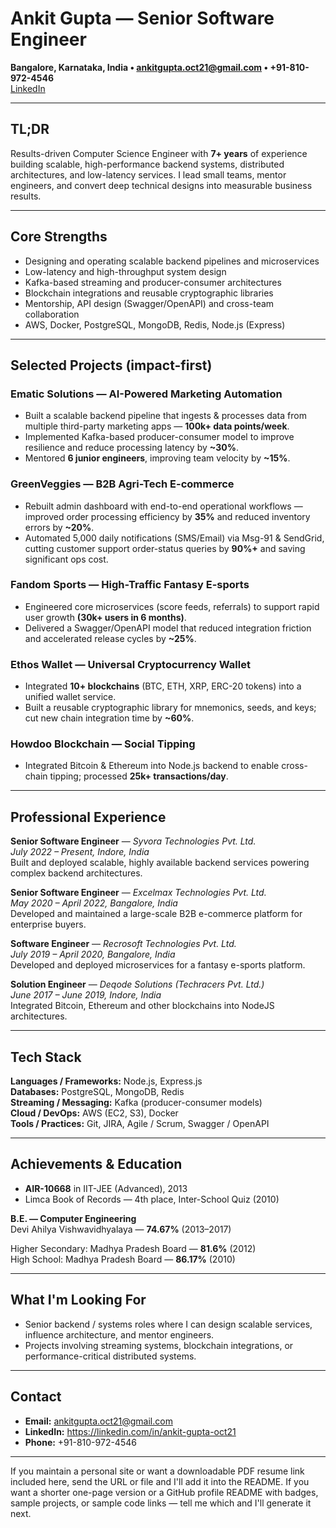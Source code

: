 # Ankit Gupta — Senior Software Engineer

**Bangalore, Karnataka, India • ankitgupta.oct21@gmail.com • +91-810-972-4546**  
[LinkedIn](https://linkedin.com/in/ankit-gupta-oct21)

---

## TL;DR
Results-driven Computer Science Engineer with **7+ years** of experience building scalable, high-performance backend systems, distributed architectures, and low-latency services. I lead small teams, mentor engineers, and convert deep technical designs into measurable business results.

---

## Core Strengths
- Designing and operating scalable backend pipelines and microservices
- Low-latency and high-throughput system design
- Kafka-based streaming and producer-consumer architectures
- Blockchain integrations and reusable cryptographic libraries
- Mentorship, API design (Swagger/OpenAPI) and cross-team collaboration
- AWS, Docker, PostgreSQL, MongoDB, Redis, Node.js (Express)

---

## Selected Projects (impact-first)

### **Ematic Solutions — AI-Powered Marketing Automation**
- Built a scalable backend pipeline that ingests & processes data from multiple third-party marketing apps — **100k+ data points/week**.
- Implemented Kafka-based producer-consumer model to improve resilience and reduce processing latency by **~30%**.
- Mentored **6 junior engineers**, improving team velocity by **~15%**.

### **GreenVeggies — B2B Agri-Tech E-commerce**
- Rebuilt admin dashboard with end-to-end operational workflows — improved order processing efficiency by **35%** and reduced inventory errors by **~20%**.
- Automated 5,000 daily notifications (SMS/Email) via Msg-91 & SendGrid, cutting customer support order-status queries by **90%+** and saving significant ops cost.

### **Fandom Sports — High-Traffic Fantasy E-sports**
- Engineered core microservices (score feeds, referrals) to support rapid user growth **(30k+ users in 6 months)**.
- Delivered a Swagger/OpenAPI model that reduced integration friction and accelerated release cycles by **~25%**.

### **Ethos Wallet — Universal Cryptocurrency Wallet**
- Integrated **10+ blockchains** (BTC, ETH, XRP, ERC-20 tokens) into a unified wallet service.
- Built a reusable cryptographic library for mnemonics, seeds, and keys; cut new chain integration time by **~60%**.

### **Howdoo Blockchain — Social Tipping**
- Integrated Bitcoin & Ethereum into Node.js backend to enable cross-chain tipping; processed **25k+ transactions/day**.

---

## Professional Experience

**Senior Software Engineer** — *Syvora Technologies Pvt. Ltd.*  
*July 2022 – Present, Indore, India*  
Built and deployed scalable, highly available backend services powering complex backend architectures.

**Senior Software Engineer** — *Excelmax Technologies Pvt. Ltd.*  
*May 2020 – April 2022, Bangalore, India*  
Developed and maintained a large-scale B2B e-commerce platform for enterprise buyers.

**Software Engineer** — *Recrosoft Technologies Pvt. Ltd.*  
*July 2019 – April 2020, Bangalore, India*  
Developed and deployed microservices for a fantasy e-sports platform.

**Solution Engineer** — *Deqode Solutions (Techracers Pvt. Ltd.)*  
*June 2017 – June 2019, Indore, India*  
Integrated Bitcoin, Ethereum and other blockchains into NodeJS architectures.

---

## Tech Stack

**Languages / Frameworks:** Node.js, Express.js  
**Databases:** PostgreSQL, MongoDB, Redis  
**Streaming / Messaging:** Kafka (producer-consumer models)  
**Cloud / DevOps:** AWS (EC2, S3), Docker  
**Tools / Practices:** Git, JIRA, Agile / Scrum, Swagger / OpenAPI

---

## Achievements & Education
- **AIR-10668** in IIT-JEE (Advanced), 2013  
- Limca Book of Records — 4th place, Inter-School Quiz (2010)

**B.E. — Computer Engineering**  
Devi Ahilya Vishwavidhyalaya — **74.67%** (2013–2017)

Higher Secondary: Madhya Pradesh Board — **81.6%** (2012)  
High School: Madhya Pradesh Board — **86.17%** (2010)

---

## What I'm Looking For
- Senior backend / systems roles where I can design scalable services, influence architecture, and mentor engineers.
- Projects involving streaming systems, blockchain integrations, or performance-critical distributed systems.

---

## Contact
- **Email:** ankitgupta.oct21@gmail.com  
- **LinkedIn:** https://linkedin.com/in/ankit-gupta-oct21  
- **Phone:** +91-810-972-4546

---

If you maintain a personal site or want a downloadable PDF resume link included here, send the URL or file and I'll add it into the README. If you want a shorter one-page version or a GitHub profile README with badges, sample projects, or sample code links — tell me which and I'll generate it next.
